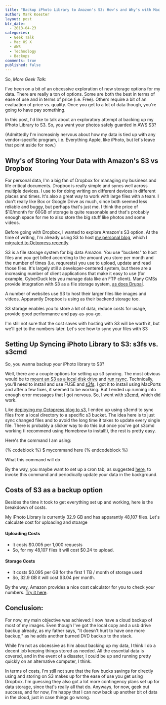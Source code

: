 ```yaml
---
title: "Backup iPhoto Library to Amazon's S3: How's and Why's with Mac OS X"
author: Mark Koester
layout: post
blr_date:
  - 2013-04-23
categories:
  - Geek Talk
  - Mac OS X
  - AWS
  - Technology
  - Backups
comments: true
published: false
---
```


So, *More Geek Talk*: 

I've been on a bit of an obcessive exploration of new storage options for my data. There are really a ton of options. Some are both the best in terms of ease of use and in terms of price (i.e. Free). Others require a bit of an evaluation of price vs. quality. Once you get to a lot of data though, you're going to have pay something. 

In this post, I'd like to talk about an exploratory attempt at backing up my iPhoto Library to S3. So, you want your photos safely guarded in AWS S3?

(Admittedly I'm increasinly nervous about how my data is tied up with any vendor-specific program, i.e. Everything Apple, like iPhoto, but let's leave that point aside for now.)

<!--more-->

## Why's of Storing Your Data with Amazon's S3 vs Dropbox 

For personal data, I'm a big fan of Dropbox for managing my business and life critical documents. Dropbox is really simple and syncs well across multiple devices. I use to for doing writing on different devices in different places and times. It's also a great way to work with large files with a team. I don't really like Box or Google Drive as much, since both seemed less reliable and buggy, but perhaps that's just me. I think the price of $10/month for 60GB of storage is quite reasonable and that's probably enough space for me to also store the big stuff like photos and some videos. 

Before going with Dropbox, I wanted to explore Amazon's S3 option. At the time of writing, I'm already using S3 to host [my personal blog](http://www.markwk.com), which I [migrated to Octopress recently](http://www.markwk.com/2013/04/wordpress-migrations-to-octopress-blog.html). 

S3 is a file storage system for big data Amazon. You use "buckets" to host files and you get billed according to the amount you store per month and the number of times (i.e. requrests) you use to upload, update and read those files. It's largely still a developer-centered system, but there are a increasing number of client applications that make it easy to use (for example, CyberDuck lets you manage data like an FTP client). Many CMSs provide integration with S3 as a file storage system, [as does Drupal](http://drupal.org/project/amazons3). 

A number of websites use S3 to host their larger files like images and videos. Apparantly Dropbox is using as their backend storage too.

S3 storage enables you to store a lot of data, reduce costs for usage, provide good performance and pay-as-you-go.  

I'm still not sure that the cost saves with hosting with S3 will be worth it, but we'll get to the numbers later. Let's see how to sync your files with S3

## Setting Up Syncing iPhoto Library to S3: s3fs vs. s3cmd

So, you wanna backup your iPhoto library to S3? 

Well, there are a couple options for setting up s3 syncing. The most obvious would be to [mount an S3 as a local disk drive](http://blog.eberly.org/2008/10/27/how-i-automated-my-backups-to-amazon-s3-using-rsync/) and [run rsync](http://andrewwilkinson.wordpress.com/2011/01/14/rsync-backups-to-amazon-s3/). Technically, you'll need to install and use FUSE and [s3fs](https://code.google.com/p/s3fs/wiki/FuseOverAmazon). I got it to install using MacPorts and after a few fixes, it seemed to be working. But I ended up running into enough error messages that I got nervous. So, I went with [s3cmd](http://s3tools.org/s3cmd), which did work.

Like [deploying my Octopress blog to s3](http://www.markwk.com/2013/04/wordpress-migrations-to-octopress-blog.html), I ended up using s3cmd to sync files from a local directory to a specific s3 bucket. The idea here is to just sync changed files and to avoid the long time it takes to update every single file. There is probably a slicker way to do this but once you've got s3cmd working (I recommend using Homebrew to install!), the rest is pretty easy. 

Here's the command I am using:

{% codeblock %}
$ mycommand here
{% endcodeblock %}

What this command will do 

By the way, you maybe want to set up a cron tab, as suggested [here](http://jacksoncage.se/posts/Sync-files-to-S3-on-Mac-OS-X/), to invoke this command and periodically update your data in the background. 

## Costs of S3 as a backup option

Besides the time it took to get everything set up and working, here is the breakdown of costs. 

My iPhoto Library is currently 32.9 GB and has apparantly 48,107 files. Let's calculate cost for uploading and stoarge

#### Uploading Costs

* It costs $0.005 per 1,000 requests
* So, for my 48,107 files it will cost $0.24 to upload. 

#### Storage Costs

* It costs $0.095 per GB for the first 1 TB / month of storage used
* So, 32.9 GB it will cost $3.04 per month. 

By the way, Amazon provides a nice cost calculator for you to check your numbers. [Try it here](http://calculator.s3.amazonaws.com/calc5.html).

## Conclusion:

For now, my main objective was achieved: I now have a cloud backup of most of my images. Even though I've got the local copy and a usb drive backup already, as my father says, "It doesn't hurt to have one more backup," as he adds another burned DVD backup to the stack. 

While I'm not as obcessive as him about backing up my data, I think I do a decent job keeping things stored as needed. All the essential data is covered, and in the event of a disaster, I could be up and running pretty quickly on an alternative computer, I think. 

In terms of costs, I'm still not sure that the few bucks savings for directly using and storing on S3 makes up for the ease of use you get using Dropbox. I'm guessing they also got a lot more contingency plans set up for data storage, since that's really all that do.  Anyways, for now, geek out success, and for now, I'm happy that I can now back up another bit of data in the cloud, just in case things go wrong. 